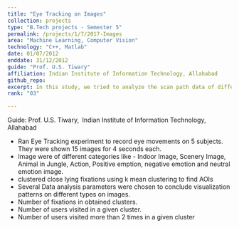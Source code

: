```yaml
---
title: "Eye Tracking on Images"
collection: projects
type: "B.Tech projects - Semester 5"
permalink: /projects/1/7/2017-Images
area: "Machine Learning, Computer Vision"
technology: "C++, Matlab"
date: 01/07/2012
enddate: 31/12/2012
guide: "Prof. U.S. Tiwary"
affiliation: Indian Institute of Information Technology, Allahabad
github_repo:
excerpt: In this study, we tried to analyze the scan path data of different users. The idea is to determine how data (images) is being processed by doing some computation on scanpath data and converting it in some meaningful form.
rank: "03"

---
```

Guide: Prof. U.S. Tiwary,&ensp;Indian Institute of Information Technology, Allahabad

* Ran Eye Tracking experiment to record eye movements on 5 subjects. They were shown 15 images for 4 seconds each.
* Image were of different categories like - Indoor Image, Scenery Image, Animal in Jungle, Action, Positive emption, negative emotion and neutral emotion image.
* clustered close lying fixations using k mean clustering to find AOIs
* Several Data analysis parameters were chosen to conclude visualization patterns on different types on images.
* Number of fixations in obtained clusters.
* Number of users visited in a given cluster.
* Number of users visited more than 2 times in a given cluster


